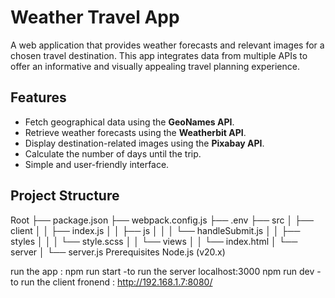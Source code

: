 # Weather Travel App

A web application that provides weather forecasts and relevant images for a chosen travel destination. This app integrates data from multiple APIs to offer an informative and visually appealing travel planning experience.

## Features
- Fetch geographical data using the **GeoNames API**.
- Retrieve weather forecasts using the **Weatherbit API**.
- Display destination-related images using the **Pixabay API**.
- Calculate the number of days until the trip.
- Simple and user-friendly interface.

## Project Structure
Root ├── package.json ├── webpack.config.js ├── .env ├── src │ ├── client │ │ ├── index.js │ │ ├── js │ │ │ └── handleSubmit.js │ │ ├── styles │ │ │ └── style.scss │ │ └── views │ │ └── index.html │ └── server │ └── server.js
Prerequisites
Node.js (v20.x)

run the app :
npm run start -to run the server localhost:3000
npm run dev - to run the client fronend : http://192.168.1.7:8080/

